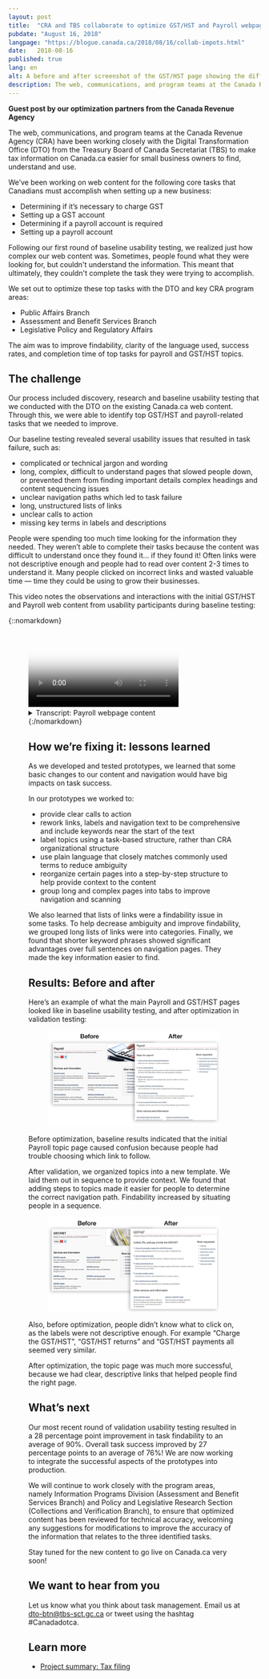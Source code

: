 ```yaml
---
layout: post
title:  "CRA and TBS collaborate to optimize GST/HST and Payroll webpage content"
pubdate: "August 16, 2018"
langpage: "https://blogue.canada.ca/2018/08/16/collab-impots.html"
date:   2018-08-16
published: true
lang: en
alt: A before and after screenshot of the GST/HST page showing the differences.
description: The web, communications, and program teams at the Canada Revenue Agency (CRA) have been working closely with the Digital Transformation Office (DTO) from the Treasury Board of Canada Secretariat (TBS) to make tax information on Canada.ca easier for small business owners to find, understand and use.
---
```


<b>Guest post by our optimization partners from the Canada Revenue Agency</b>

The web, communications, and program teams at the Canada Revenue Agency (CRA) have been working closely with the Digital Transformation Office (DTO) from the Treasury Board of Canada Secretariat (TBS) to make tax information on Canada.ca easier for small business owners to find, understand and use.

We’ve been working on web content for the following core tasks that Canadians must accomplish when setting up a new business:

* Determining if it’s necessary to charge GST
* Setting up a GST account
* Determining if a payroll account is required
* Setting  up a payroll account

Following our first round of baseline usability testing, we realized just how complex our web content was. Sometimes, people found what they were looking for, but couldn't understand the information. This meant that ultimately, they couldn't complete the task they were trying to accomplish.

We set out to optimize these top tasks with the DTO and key CRA program areas:

* Public Affairs Branch
* Assessment and Benefit Services Branch
* Legislative Policy and Regulatory Affairs

The aim was to improve findability, clarity of the language used, success rates, and completion time of top tasks for payroll and GST/HST topics.

## The challenge ##

Our process included discovery, research and baseline usability testing that we conducted with the DTO on the existing Canada.ca web content. Through this, we were able to identify top GST/HST and payroll-related tasks that we needed to improve.

Our baseline testing revealed several usability issues that resulted in task failure, such as:

* complicated or technical jargon and wording
* long, complex, difficult to understand pages that slowed people down, or prevented them from finding important details
complex headings and content sequencing issues
* unclear navigation paths which led to task failure
* long, unstructured lists of links
* unclear calls to action
* missing key terms in labels and descriptions

People were spending too much time looking for the information they needed. They weren’t able to complete their tasks because the content was difficult to understand once they found it… if they found it! Often links were not descriptive enough and people had to read over content 2-3 times to understand it. Many people clicked on incorrect links and wasted valuable time — time they could be using to grow their businesses.

This video notes the observations and interactions with the initial GST/HST and Payroll web content from usability participants during baseline testing:

 {::nomarkdown}
<figure class="wb-mltmd wb-init video">
	<video poster="/images/taxes-impots/payroll-content-video-poster.jpg" title="Payroll webpage content">
		<source type="video/mp4" src="/images/taxes-impots/payroll-content-en.mp4" />
	<!--	<track src="#inline-captions" kind="captions" data-type="text/html" srclang="en" label="English" /> -->
	</video>

<figcaption>
<details>
				<summary>Transcript: Payroll webpage content</summary>
	<p>(Participant)</p>

<p>(Video showing someone looking at the “Payroll overview” page on Canada.ca. Participant scrolls up and down slightly)</p>
<p>I don’t see very…</p>
<p>(Participant click into a page called “RC4110 Employee or self-employed?”)</p>
<p>That’s not helpful. Yeah it’s not obvious from here...</p>

 <p>(Moderator) </p>

<p>Right</p>

<p>(Participant)</p>

<p>…where to find the information</p>

<p>(Participant clicks the “back” button and is back on the “Payroll overview” page. They scroll up and down the page then hover mouse over a link titled “Employer responsibilities- the payroll steps”)</p>

<p>It should be in employer responsibilities… </p>

<p>(Scrolls down the page again and then scrolls back up to the link titled “Employer responsibilities- the payroll steps”)</p>

<p>…but I don’t really see</p>

<p>(Clicks on the link titled “Employer responsibilities- the payroll steps” and ends up on that page. Starts to read out steps on the page)</p>

<p>“Determine your status”…</p>

<p>(Scrolls down the page and back up. Hovers over the word “employeer” under the first step which is called “Step 1: Determining your status)</p>

<p>Obviously you’re an employer but I need more information</p>

<p>(Clicks on the word “employeer” which is a link to another page called “Are you an employer?”. Scrolls down the page slowly until they get to the bottom)</p>

<p>Alright well that’s not very useful</p>

</details>
</figcaption>
 {:/nomarkdown}

## How we’re fixing it: lessons learned ##

As we developed and tested prototypes, we learned that some basic changes to our content and navigation would have big impacts on task success.

In our prototypes we worked to:

* provide clear calls to action
* rework links, labels and navigation text to be comprehensive and include keywords near the start of the text
* label topics using a task-based structure, rather than CRA organizational structure
* use plain language that closely matches commonly used terms to reduce ambiguity
* reorganize certain pages into a step-by-step structure to help provide context to the content
* group long and complex pages into tabs to improve navigation and scanning

We also learned that lists of links were a findability issue in some tasks. To help decrease ambiguity and improve findability, we grouped long lists of links were into categories. Finally, we found that shorter keyword phrases showed significant advantages over full sentences on navigation pages. They made the key information easier to find.


## Results: Before and after ##

Here’s an example of what the main Payroll and GST/HST pages looked like in baseline usability testing, and after optimization in validation testing:



<figure>
<img class="img-responsive" alt="A before and after screenshot of the Payroll page showing the differences." src="/images/taxes-impots/payroll-before-after-en.png">
</figure>

Before optimization, baseline results indicated that the initial Payroll topic page caused confusion because people had trouble choosing which link to follow.

After validation, we organized topics into a new template. We laid them out in sequence to provide context. We found that adding steps to topics made it easier for people to determine the correct navigation path. Findability increased by situating people in a sequence.

<figure>
<img class="img-responsive" alt="A before and after screenshot of the GST/HST page showing the differences." src="/images/taxes-impots/gsthst-before-after-en.png">
</figure>

Also, before optimization, people didn’t know what to click on, as the labels were not descriptive enough. For example “Charge the GST/HST”, “GST/HST returns” and “GST/HST payments all seemed very similar.

After optimization, the topic page was much more successful, because we had clear, descriptive links that helped people find the right page.

## What’s next ##

Our most recent round of validation usability testing resulted in a 28 percentage point improvement in task findability to an average of 90%. Overall task success improved by 27 percentage points to an average of 76%! We are now working to integrate the successful aspects of the prototypes into production.

We will continue to work closely with the program areas, namely Information Programs Division (Assessment and Benefit Services Branch) and Policy and Legislative Research Section (Collections and Verification Branch), to ensure that optimized content has been reviewed for technical accuracy, welcoming any suggestions for modifications to improve the accuracy of the information that relates to the three identified tasks.

Stay tuned for the new content to go live on Canada.ca very soon!

## We want to hear from you ##
Let us know what you think about task management. Email us at [dto-btn@tbs-sct.gc.ca](mailto:dto-btn@tbs-sct.gc.ca) or tweet using the hashtag #Canadadotca.

## Learn more

* [Project summary: Tax filing](https://blog.canada.ca/research-summaries/taxfiling-research-summary.html)
